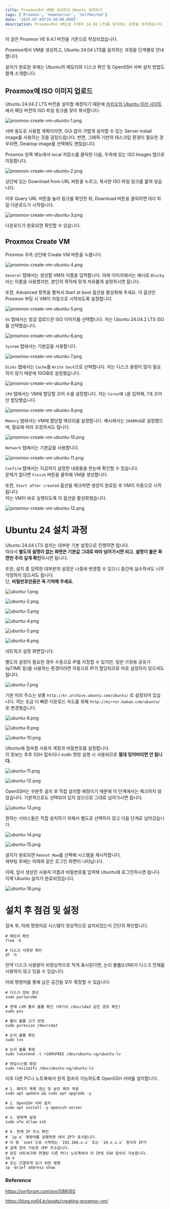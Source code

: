 ```yaml
---
title: Proxmox에서 VM을 생성하고 Ubuntu 설치하기
tags: ['Proxmox', 'HomeServer', 'SelfHosted']
date: '2025-07-09T19:30:00.000Z'
description: Proxmox에서 VM으로 우분투 24.04 LTS를 설치하는 과정을 정리했습니다. 디스크와 메모리 점검, OpenSSH 설치 방법도 정리했습니다.
---
```


이 글은 Proxmox VE 8.4.1 버전을 기준으로 작성되었습니다.

Proxmox에서 VM을 생성하고, Ubuntu 24.04 LTS를 설치하는 과정을 단계별로 안내합니다.

설치가 완료된 후에는 Ubuntu의 메모리와 디스크 확인 및 OpenSSH 서버 설치 방법도 함께 소개합니다.

## Proxmox에 ISO 이미지 업로드

Ubuntu 24.04.2 LTS 버전을 설치할 예정이기 때문에 [카카오의 Ubuntu 미러 사이트](https://mirror.kakao.com/ubuntu-releases/)에서 해당 버전의 ISO 파일 링크를 찾아 복사합니다.

![proxmox-create-vm-ubuntu-1.png](proxmox-create-vm-ubuntu-1.png)

서버 용도로 사용할 계획이라면, GUI 없이 가볍게 설치할 수 있는 Server install image를 사용하는 것을 권장드립니다.
반면, 그래픽 기반의 데스크탑 환경이 필요한 경우라면, Desktop image를 선택해도 괜찮습니다.

Proxmox 왼쪽 메뉴에서 local 저장소를 클릭한 다음, 우측에 있는 ISO Images 탭으로 이동합니다.

![proxmox-create-vm-ubuntu-2.png](proxmox-create-vm-ubuntu-2.png)

상단에 있는 Download from URL 버튼을 누르고, 복사한 ISO 파일 링크를 붙여 넣습니다.

이후 Query URL 버튼을 눌러 링크를 확인한 뒤, Download 버튼을 클릭하면 ISO 파일 다운로드가 시작됩니다.

![proxmox-create-vm-ubuntu-3.png](proxmox-create-vm-ubuntu-3.png)

다운로드가 완료되면 확인할 수 있습니다.

## Proxmox Create VM

Proxmox 우측 상단에 Create VM 버튼을 누릅니다.

![proxmox-create-vm-ubuntu-4.png](proxmox-create-vm-ubuntu-4.png)

`General` 탭에서는 생성할 VM의 이름을 입력합니다.
아래 이미지에서는 예시로 `Blocky`라는 이름을 사용했지만, 본인의 목적에 맞게 자유롭게 설정하시면 됩니다.

또한, Advanced 항목을 펼쳐서 Start at boot 옵션을 활성화해 주세요. 이 옵션은 Proxmox 부팅 시 VM이 자동으로 시작되도록 설정합니다.

![proxmox-create-vm-ubuntu-5.png](proxmox-create-vm-ubuntu-5.png)

`OS` 탭에서는 방금 업로드한 ISO 이미지를 선택합니다.
저는 Ubuntu 24.04.2 LTS ISO를 선택했습니다.

![proxmox-create-vm-ubuntu-6.png](proxmox-create-vm-ubuntu-6.png)

`System` 탭에서는 기본값을 사용합니다.

![proxmox-create-vm-ubuntu-7.png](proxmox-create-vm-ubuntu-7.png)

`Disks` 탭에서는 `Cache`를 `Write back`으로 선택합니다. 저는 디스크 용량이 많이 필요하지 않기 때문에 10GiB로 설정했습니다.

![proxmox-create-vm-ubuntu-8.png](proxmox-create-vm-ubuntu-8.png)

`CPU` 탭에서는 VM에 할당할 코어 수를 설정합니다. 저는 `Cores`에 `1`을 입력해, 1개 코어만 할당했습니다.

![proxmox-create-vm-ubuntu-9.png](proxmox-create-vm-ubuntu-9.png)

`Memory` 탭에서는 VM에 할당할 메모리를 설정합니다. 예시에서는 `2048MiB`로 설정했으며, 필요에 따라 조정하셔도 됩니다.

![proxmox-create-vm-ubuntu-10.png](proxmox-create-vm-ubuntu-10.png)

`Network` 탭에서는 기본값을 사용합니다.

![proxmox-create-vm-ubuntu-11.png](proxmox-create-vm-ubuntu-11.png)

`Confirm` 탭에서는 지금까지 설정한 내용들을 한눈에 확인할 수 있습니다.  
문제가 없다면 `Finish` 버튼을 클릭해 VM을 생성합니다.

또한, `Start after created` 옵션을 체크하면 생성이 완료된 후 VM이 자동으로 시작됩니다.  
저는 VM이 바로 실행되도록 이 옵션을 활성화했습니다.

![proxmox-create-vm-ubuntu-12.png](proxmox-create-vm-ubuntu-12.png)

# Ubuntu 24 설치 과정

Ubuntu 24.04 LTS 설치는 대부분 기본 설정으로 진행하면 됩니다.  
따라서 **별도의 설명이 없는 화면은 기본값 그대로 따라 넘어가시면 되고**, **설명이 붙은 화면만 주의 깊게 확인**하시면 됩니다.

또한, 설치 중 입력한 대부분의 설정은 나중에 변경할 수 있으니 중간에 실수하셔도 너무 걱정하지 않으셔도 됩니다.  
단, **비밀번호만큼은 꼭 기억해 주세요.**

![ubuntu-1.png](ubuntu-1.png)

![ubuntu-2.png](ubuntu-2.png)

![ubuntu-3.png](ubuntu-3.png)

![ubuntu-4.png](ubuntu-4.png)

![ubuntu-5.png](ubuntu-5.png)

![ubuntu-6.png](ubuntu-6.png)

네트워크 설정 화면입니다.

별도의 설정이 필요한 경우 수동으로 IP를 지정할 수 있지만, 일반 가정용 공유기(ipTIME 등)를 사용하는 환경이라면 자동으로 IP가 할당되므로 따로 설정하지 않으셔도 됩니다.

![ubuntu-7.png](ubuntu-7.png)

기본 미러 주소는 보통 `http://kr.archive.ubuntu.com/ubuntu/` 로 설정되어 있습니다. 저는 조금 더 빠른 다운로드 속도를 위해 `http://mirror.kakao.com/ubuntu/` 로 변경했습니다.

![ubuntu-8.png](ubuntu-8.png)

![ubuntu-9.png](ubuntu-9.png)

![ubuntu-10.png](ubuntu-10.png)

Ubuntu에 접속할 사용자 계정과 비밀번호를 설정합니다.  
이 정보는 추후 SSH 접속이나 sudo 명령 실행 시 사용되므로 **절대 잊어버리면 안 됩니다.**

![ubuntu-11.png](ubuntu-11.png)

![ubuntu-12.png](ubuntu-12.png)

OpenSSH는 우분투 설치 후 직접 설치할 예정이기 때문에 이 단계에서는 체크하지 않았습니다. 기본적으로도 선택되어 있지 않으므로 그대로 넘어가시면 됩니다.

![ubuntu-13.png](ubuntu-13.png)

원하는 서비스들은 직접 설치하기 위해서 별도로 선택하지 않고 다음 단계로 넘어갔습니다.

![ubuntu-14.png](ubuntu-14.png)

![ubuntu-15.png](ubuntu-15.png)

설치가 완료되면 `Reboot Now`를 선택해 시스템을 재시작합니다.  
재부팅 후에는 아래와 같은 로그인 화면이 나타납니다.

이때, 앞서 생성한 사용자 이름과 비밀번호를 입력해 Ubuntu에 로그인하시면 됩니다.  
이제 Ubuntu 설치가 완료되었습니다.

![ubuntu-16.png](ubuntu-16.png)

# 설치 후 점검 및 설정

접속 후, 아래 명령어로 시스템이 정상적으로 설치되었는지 간단히 확인합니다.

```shell
# 메모리 확인
free -h

# 디스크 사용량 확인
df -h
```

만약 디스크 사용량이 비정상적으로 적게 표시된다면, 논리 볼륨(LVM)이 디스크 전체를 사용하지 않고 있을 수 있습니다.

아래 명령어를 통해 남은 공간을 모두 확장할 수 있습니다:
```shell
# 디스크 정보 갱신
sudo partprobe

# 현재 LVM 물리 볼륨 확인 (여기서 /dev/sda3 같은 경로 확인)
sudo pvs

# 물리 볼륨 크기 반영
sudo pvresize /dev/sda3

# 논리 볼륨 확인
sudo lvs

# 논리 볼륨 확장
sudo lvextend -l +100%FREE /dev/ubuntu-vg/ubuntu-lv

# 파일시스템 확장
sudo resize2fs /dev/ubuntu-vg/ubuntu-lv
```

이후 다른 PC나 노트북에서 원격 접속이 가능하도록 OpenSSH 서버를 설치합니다.

```shell
# 1. 패키지 목록 갱신 및 보안 패치 적용
sudo apt update && sudo apt upgrade -y

# 2. OpenSSH 서버 설치
sudo apt install -y openssh-server

# 3. 방화벽 설정
sudo ufw allow ssh

# 4. 현재 IP 주소 확인
# `ip a` 명령어를 실행하면 여러 IP가 표시됩니다.  
# 이 중 `inet`으로 시작하는 `192.168.x.x` 또는 `10.x.x.x` 형식의 IP가  
# 실제 접속 가능한 내부 주소입니다.
# 같은 네트워크에 연결된 다른 PC나 노트북에서 이 IP로 SSH 접속이 가능합니다.
ip a
# 또는 간결하게 보기 위한 명령
ip -brief address show
```

### Reference

https://svrforum.com/svr/588092

https://blog.ny64.kr/posts/creating-proxmox-vm/
